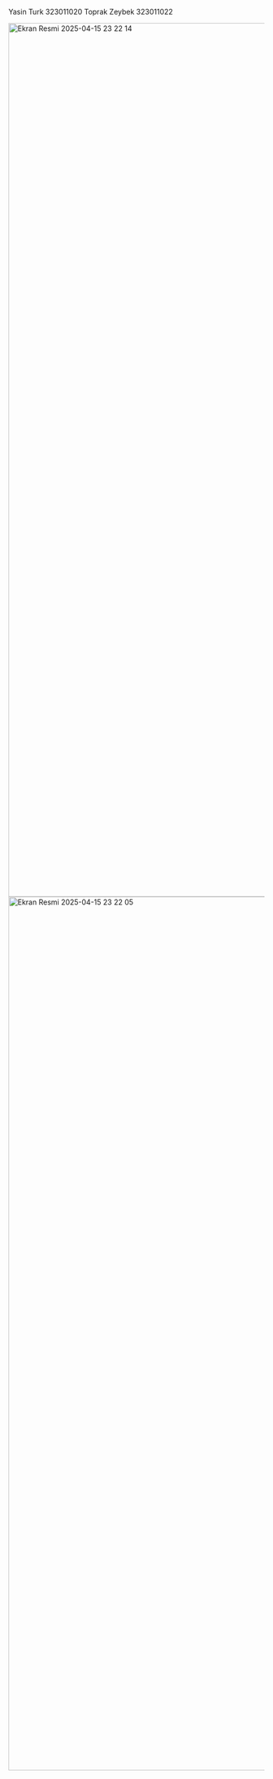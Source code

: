 Yasin Turk 323011020 
Toprak Zeybek 323011022

<img width="1720" alt="Ekran Resmi 2025-04-15 23 22 14" src="https://github.com/user-attachments/assets/32c3dee7-35ff-4ba8-8578-1df548a54f15" />
<img width="1720" alt="Ekran Resmi 2025-04-15 23 22 05" src="https://github.com/user-attachments/assets/9c33a473-38dd-425f-899b-c7bb51879c1c" />
